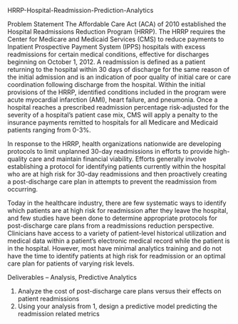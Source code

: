 HRRP-Hospital-Readmission-Prediction-Analytics

Problem Statement 
The Affordable Care Act (ACA) of 2010 established the Hospital Readmissions Reduction Program (HRRP). The HRRP requires the Center for Medicare and Medicaid Services (CMS) to reduce payments to Inpatient Prospective Payment System (IPPS) hospitals with excess readmissions for certain medical conditions, effective for discharges beginning on October 1, 2012. A readmission is defined as a patient returning to the hospital within 30 days of discharge for the same reason of the initial admission and is an indication of poor quality of initial care or care coordination following discharge from the hospital. Within the initial provisions of the HRRP, identified conditions included in the program were acute myocardial infarction (AMI), heart failure, and pneumonia. Once a hospital reaches a prescribed readmission percentage risk-adjusted for the severity of a hospital’s patient case mix, CMS will apply a penalty to the insurance payments remitted to hospitals for all Medicare and Medicaid patients ranging from 0-3%. 

In response to the HRRP, health organizations nationwide are developing protocols to limit unplanned 30-day readmissions in efforts to provide high-quality care and maintain financial viability. Efforts generally involve establishing a protocol for identifying patients currently within the hospital who are at high risk for 30-day readmissions and then proactively creating a post-discharge care plan in attempts to prevent the readmission from occurring. 

Today in the healthcare industry, there are few systematic ways to identify which patients are at high risk for readmission after they leave the hospital, and few studies have been done to determine appropriate protocols for post-discharge care plans from a readmissions reduction perspective. Clinicians have access to a variety of patient-level historical utilization and medical data within a patient’s electronic medical record while the patient is in the hospital. However, most have minimal analytics training and do not have the time to identify patients at high risk for readmission or an optimal care plan for patients of varying risk levels. 

Deliverables – Analysis, Predictive Analytics 

1. Analyze the cost of post-discharge care plans versus their effects on patient readmissions
2. Using your analysis from 1, design a predictive model predicting the readmission related metrics

